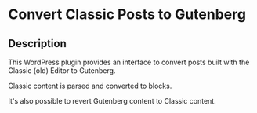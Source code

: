# Convert Classic Posts to Gutenberg

## Description 

This WordPress plugin provides an interface to convert posts built with the Classic (old) Editor to Gutenberg. 

Classic content is parsed and converted to blocks.

It's also possible to revert Gutenberg content to Classic content.